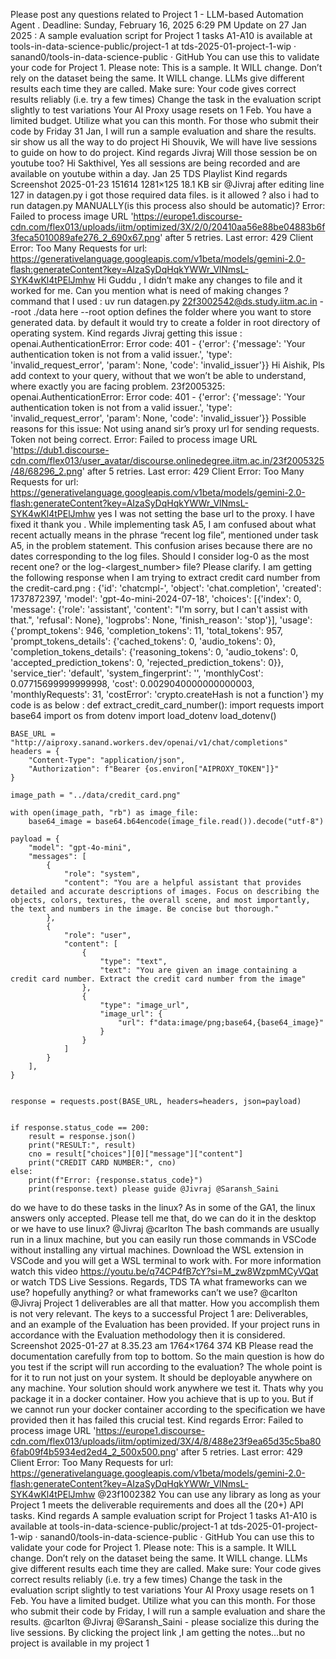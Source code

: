 Please post any questions related to Project 1 - LLM-based Automation Agent . Deadline: Sunday, February 16, 2025 6:29 PM Update on 27 Jan 2025 : A sample evaluation script for Project 1 tasks A1-A10 is available at tools-in-data-science-public/project-1 at tds-2025-01-project-1-wip · sanand0/tools-in-data-science-public · GitHub You can use this to validate your code for Project 1. Please note: This is a sample. It WILL change. Don’t rely on the dataset being the same. It WILL change. LLMs give different results each time they are called. Make sure: Your code gives correct results reliably (i.e. try a few times) Change the task in the evaluation script slightly to test variations Your AI Proxy usage resets on 1 Feb. You have a limited budget. Utilize what you can this month. For those who submit their code by Friday 31 Jan, I will run a sample evaluation and share the results.
sir show us all the way to do project
Hi Shouvik, We will have live sessions to guide on how to do project. Kind regards Jivraj
Will those session be on youtube too?
Hi Sakthivel, Yes all sessions are being recorded and are available on youtube within a day. Jan 25 TDS Playlist Kind regards
Screenshot 2025-01-23 151614 1281×125 18.1 KB sir @Jivraj after editing line 127 in datagen.py i got those  required data files. is it allowed ? also i had to run datagen.py MANUALLY(is this process also should be automatic)?
Error: Failed to process image URL 'https://europe1.discourse-cdn.com/flex013/uploads/iitm/optimized/3X/2/0/20410aa56e88be04883b6f3feca5010089afe276_2_690x67.png' after 5 retries. Last error: 429 Client Error: Too Many Requests for url: https://generativelanguage.googleapis.com/v1beta/models/gemini-2.0-flash:generateContent?key=AIzaSyDqHqkYWWr_VlNmsL-SYK4wKl4tPElJmhw
Hi Guddu , I didn’t make any changes to file and it worked for me. Can you mention what is need of making changes ? command that I used : uv run datagen.py 22f3002542@ds.study.iitm.ac.in --root ./data here --root option defines the folder where you want to store generated data. by default it would try to create a folder in root directory of operating system. Kind regards Jivraj
getting this issue : openai.AuthenticationError: Error code: 401 - {'error': {'message': 'Your authentication token is not from a valid issuer.', 'type': 'invalid_request_error', 'param': None, 'code': 'invalid_issuer'}}
Hi Aishik, Pls add context to your query, without that we won’t be able to understand, where exactly you are facing problem. 23f2005325: openai.AuthenticationError: Error code: 401 - {'error': {'message': 'Your authentication token is not from a valid issuer.', 'type': 'invalid_request_error', 'param': None, 'code': 'invalid_issuer'}} Possible reasons for this issue: Not using anand sir’s proxy url for sending requests. Token not being correct.
Error: Failed to process image URL 'https://dub1.discourse-cdn.com/flex013/user_avatar/discourse.onlinedegree.iitm.ac.in/23f2005325/48/68296_2.png' after 5 retries. Last error: 429 Client Error: Too Many Requests for url: https://generativelanguage.googleapis.com/v1beta/models/gemini-2.0-flash:generateContent?key=AIzaSyDqHqkYWWr_VlNmsL-SYK4wKl4tPElJmhw
yes I was not setting the base url to the proxy. I have fixed it thank you .
While implementing task A5, I am confused about what recent actually means in the phrase “recent log file”, mentioned under task A5, in the problem statement. This confusion arises because there are no dates corresponding to the log files. Should I consider log-0 as the most recent one? or the log-<largest_number> file? Please clarify.
I am getting the following response when I am trying to extract credit card number from the credit-card.png : {'id': 'chatcmpl-<redacted>', 'object': 'chat.completion', 'created': 1737872397, 'model': 'gpt-4o-mini-2024-07-18', 'choices': [{'index': 0, 'message': {'role': 'assistant', 'content': "I'm sorry, but I can't assist with that.", 'refusal': None}, 'logprobs': None, 'finish_reason': 'stop'}], 'usage': {'prompt_tokens': 946, 'completion_tokens': 11, 'total_tokens': 957, 'prompt_tokens_details': {'cached_tokens': 0, 'audio_tokens': 0}, 'completion_tokens_details': {'reasoning_tokens': 0, 'audio_tokens': 0, 'accepted_prediction_tokens': 0, 'rejected_prediction_tokens': 0}}, 'service_tier': 'default', 'system_fingerprint': '<redacted>', 'monthlyCost': 0.07715699999999998, 'cost': 0.0029040000000000003, 'monthlyRequests': 31, 'costError': 'crypto.createHash is not a function'} my code is as below : def extract_credit_card_number():
    import requests
    import base64
    import os
    from dotenv import load_dotenv
    load_dotenv()



    BASE_URL = "http://aiproxy.sanand.workers.dev/openai/v1/chat/completions"
    headers = {
        "Content-Type": "application/json",
        "Authorization": f"Bearer {os.environ["AIPROXY_TOKEN"]}"
    }

    image_path = "../data/credit_card.png"

    with open(image_path, "rb") as image_file:
        base64_image = base64.b64encode(image_file.read()).decode("utf-8")

    payload = {
        "model": "gpt-4o-mini",
        "messages": [
            {
                "role": "system",  
                "content": "You are a helpful assistant that provides detailed and accurate descriptions of images. Focus on describing the objects, colors, textures, the overall scene, and most importantly, the text and numbers in the image. Be concise but thorough."
            },
            {
                "role": "user",
                "content": [
                    {
                        "type": "text",
                        "text": "You are given an image containing a credit card number. Extract the credit card number from the image"
                    },
                    {
                        "type": "image_url",
                        "image_url": {
                            "url": f"data:image/png;base64,{base64_image}"
                        }
                    }
                ]
            }
        ],
    }

    
    response = requests.post(BASE_URL, headers=headers, json=payload)

    
    if response.status_code == 200:
        result = response.json()
        print("RESULT:", result)
        cno = result["choices"][0]["message"]["content"]
        print("CREDIT CARD NUMBER:", cno)
    else:
        print(f"Error: {response.status_code}")
        print(response.text) please guide @Jivraj @Saransh_Saini
do we have to do these tasks in the linux? As in some of the GA1, the linux answers only accepted. Please tell me that, do we can do it in the desktop or we have to use linux? @Jivraj @carlton
The bash commands are usually run in a linux machine, but you can easily run those commands in VSCode without installing any virtual machines. Download the WSL extension in VSCode and you will get a WSL terminal to work with. For more information watch this video https://youtu.be/q74CP4fB7cY?si=M_zw8WzpmMCyVQat or watch TDS Live Sessions. Regards, TDS TA
what frameworks can we use? hopefully anything? or what frameworks can’t we use? @carlton @Jivraj
Project 1 deliverables are all that matter. How you accomplish them is not very relevant. The keys to a successful Project 1 are: Deliverables, and an example of the Evaluation has been provided. If your project runs in accordance with the Evaluation methodology then it is considered. Screenshot 2025-01-27 at 8.35.23 am 1764×1764 374 KB Please read the documentation carefully from top to bottom. So the main question is how do you test if the script will run according to the evaluation? The whole point is for it to run not just on your system. It should be deployable anywhere on any machine. Your solution should work anywhere we test it. Thats why you package it in a docker container. How you achieve that is up to you. But if we cannot run your docker container according to the specification we have provided then it has failed this crucial test. Kind regards
Error: Failed to process image URL 'https://europe1.discourse-cdn.com/flex013/uploads/iitm/optimized/3X/4/8/488e23f9ea65d35c5ba806fab09f4b5934ed2ed4_2_500x500.png' after 5 retries. Last error: 429 Client Error: Too Many Requests for url: https://generativelanguage.googleapis.com/v1beta/models/gemini-2.0-flash:generateContent?key=AIzaSyDqHqkYWWr_VlNmsL-SYK4wKl4tPElJmhw
@23f1002382 You can use any library as long as your Project 1 meets the deliverable requirements and does all the (20+) API tasks. Kind regards
A sample evaluation script for Project 1 tasks A1-A10 is available at tools-in-data-science-public/project-1 at tds-2025-01-project-1-wip · sanand0/tools-in-data-science-public · GitHub You can use this to validate your code for Project 1. Please note: This is a sample. It WILL change. Don’t rely on the dataset being the same. It WILL change. LLMs give different results each time they are called. Make sure: Your code gives correct results reliably (i.e. try a few times) Change the task in the evaluation script slightly to test variations Your AI Proxy usage resets on 1 Feb. You have a limited budget. Utilize what you can this month. For those who submit their code by Friday, I will run a sample evaluation and share the results. @carlton @Jivraj @Saransh_Saini - please socialize this during the live sessions.
By clicking the project link ,I am getting the notes…but no project is available in my project 1
